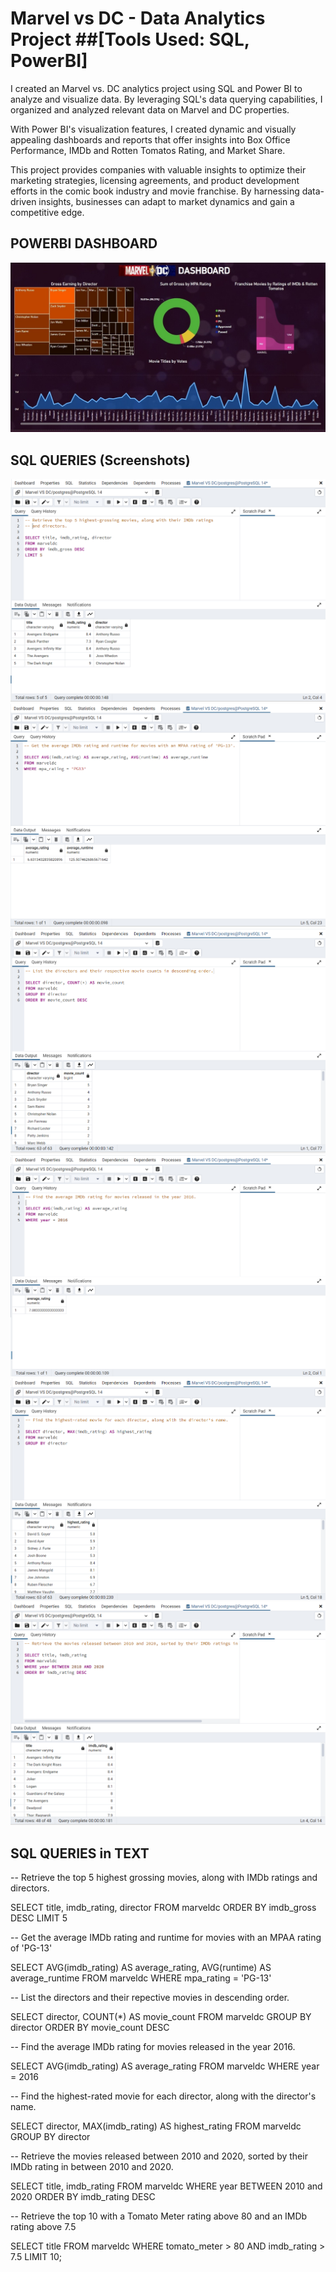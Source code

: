 # Marvel vs DC - Data Analytics Project ##[Tools Used: SQL, PowerBI]
I created an Marvel vs. DC analytics project using SQL and Power BI to analyze and visualize data. By leveraging SQL's data querying capabilities, I organized and analyzed relevant data on Marvel and DC properties.

With Power BI's visualization features, I created dynamic and visually appealing dashboards and reports that offer insights into Box Office Performance, IMDb and Rotten Tomatos Rating, and Market Share.

This project provides companies with valuable insights to optimize their marketing strategies, licensing agreements, and product development efforts in the comic book industry and movie franchise. By harnessing data-driven insights, businesses can adapt to market dynamics and gain a competitive edge.

## POWERBI DASHBOARD

![Marvel vs DC PowerBI Dashboard](https://github.com/AbhinavG5/Marvel-vs-DC-Project/blob/main/Marvel%20vs%20DC%20PowerBI%20Dashboard.jpg)

## SQL QUERIES (Screenshots)

![Q1 MVSDC.png](https://github.com/AbhinavG5/Marvel-vs-DC-Project/blob/main/Q1%20MVSDC.png)
![Q2 MVSDC.png](https://github.com/AbhinavG5/Marvel-vs-DC-Project/blob/main/Q2%20MVSDC.png)
![Q3 MVSDC.png](https://github.com/AbhinavG5/Marvel-vs-DC-Project/blob/main/Q3%20MVSDC.png)
![Q4 MVSDC.png](https://github.com/AbhinavG5/Marvel-vs-DC-Project/blob/main/Q4%20MVSDC.png)
![Q5 MVSDC.png](https://github.com/AbhinavG5/Marvel-vs-DC-Project/blob/main/Q5%20MVSDC.png)
![Q6 MVSDC.png](https://github.com/AbhinavG5/Marvel-vs-DC-Project/blob/main/Q6%20MVSDC.png)

## SQL QUERIES in TEXT

-- Retrieve the top 5 highest grossing movies, along with IMDb ratings and directors.

SELECT title, imdb_rating, director
FROM marveldc
ORDER BY imdb_gross DESC
LIMIT 5


-- Get the average IMDb rating and runtime for movies with an MPAA rating of 'PG-13'

SELECT AVG(imdb_rating) AS average_rating, AVG(runtime) AS average_runtime
FROM marveldc
WHERE mpa_rating = 'PG-13'


-- List the directors and their repective movies in descending order.

SELECT director, COUNT(*) AS movie_count
FROM marveldc
GROUP BY director
ORDER BY movie_count DESC


-- Find the average IMDb rating for movies released in the year 2016.

SELECT AVG(imdb_rating) AS average_rating
FROM marveldc
WHERE year = 2016


-- Find the highest-rated movie for each director, along with the director's name.

SELECT director, MAX(imdb_rating) AS highest_rating
FROM marveldc
GROUP BY director


-- Retrieve the movies released between 2010 and 2020, sorted by their IMDb rating in between 2010 and 2020.
 
SELECT title, imdb_rating
FROM marveldc
WHERE year BETWEEN 2010 and 2020
ORDER BY imdb_rating DESC


-- Retrieve the top 10 with a Tomato Meter rating above 80 and an IMDb rating above 7.5

SELECT title
FROM marveldc
WHERE tomato_meter > 80 AND imdb_rating > 7.5
LIMIT 10;
